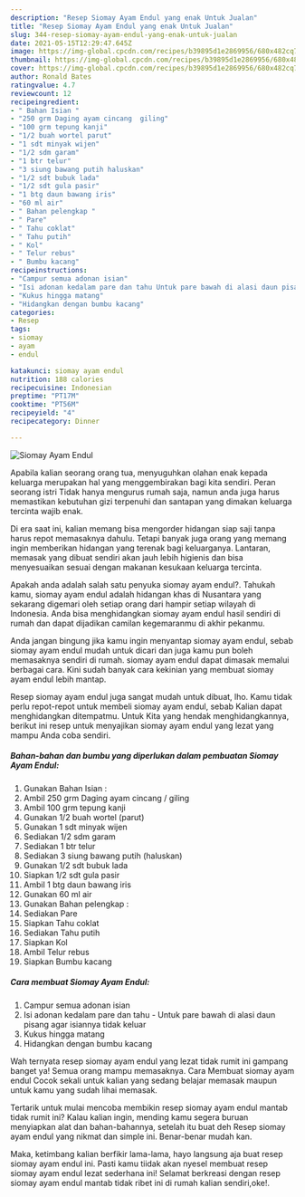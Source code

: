 ```yaml
---
description: "Resep Siomay Ayam Endul yang enak Untuk Jualan"
title: "Resep Siomay Ayam Endul yang enak Untuk Jualan"
slug: 344-resep-siomay-ayam-endul-yang-enak-untuk-jualan
date: 2021-05-15T12:29:47.645Z
image: https://img-global.cpcdn.com/recipes/b39895d1e2869956/680x482cq70/siomay-ayam-endul-foto-resep-utama.jpg
thumbnail: https://img-global.cpcdn.com/recipes/b39895d1e2869956/680x482cq70/siomay-ayam-endul-foto-resep-utama.jpg
cover: https://img-global.cpcdn.com/recipes/b39895d1e2869956/680x482cq70/siomay-ayam-endul-foto-resep-utama.jpg
author: Ronald Bates
ratingvalue: 4.7
reviewcount: 12
recipeingredient:
- " Bahan Isian "
- "250 grm Daging ayam cincang  giling"
- "100 grm tepung kanji"
- "1/2 buah wortel parut"
- "1 sdt minyak wijen"
- "1/2 sdm garam"
- "1 btr telur"
- "3 siung bawang putih haluskan"
- "1/2 sdt bubuk lada"
- "1/2 sdt gula pasir"
- "1 btg daun bawang iris"
- "60 ml air"
- " Bahan pelengkap "
- " Pare"
- " Tahu coklat"
- " Tahu putih"
- " Kol"
- " Telur rebus"
- " Bumbu kacang"
recipeinstructions:
- "Campur semua adonan isian"
- "Isi adonan kedalam pare dan tahu Untuk pare bawah di alasi daun pisang agar isiannya tidak keluar"
- "Kukus hingga matang"
- "Hidangkan dengan bumbu kacang"
categories:
- Resep
tags:
- siomay
- ayam
- endul

katakunci: siomay ayam endul 
nutrition: 188 calories
recipecuisine: Indonesian
preptime: "PT17M"
cooktime: "PT56M"
recipeyield: "4"
recipecategory: Dinner

---
```



![Siomay Ayam Endul](https://img-global.cpcdn.com/recipes/b39895d1e2869956/680x482cq70/siomay-ayam-endul-foto-resep-utama.jpg)

Apabila kalian seorang orang tua, menyuguhkan olahan enak kepada keluarga merupakan hal yang menggembirakan bagi kita sendiri. Peran seorang istri Tidak hanya mengurus rumah saja, namun anda juga harus memastikan kebutuhan gizi terpenuhi dan santapan yang dimakan keluarga tercinta wajib enak.

Di era  saat ini, kalian memang bisa mengorder hidangan siap saji tanpa harus repot memasaknya dahulu. Tetapi banyak juga orang yang memang ingin memberikan hidangan yang terenak bagi keluarganya. Lantaran, memasak yang dibuat sendiri akan jauh lebih higienis dan bisa menyesuaikan sesuai dengan makanan kesukaan keluarga tercinta. 



Apakah anda adalah salah satu penyuka siomay ayam endul?. Tahukah kamu, siomay ayam endul adalah hidangan khas di Nusantara yang sekarang digemari oleh setiap orang dari hampir setiap wilayah di Indonesia. Anda bisa menghidangkan siomay ayam endul hasil sendiri di rumah dan dapat dijadikan camilan kegemaranmu di akhir pekanmu.

Anda jangan bingung jika kamu ingin menyantap siomay ayam endul, sebab siomay ayam endul mudah untuk dicari dan juga kamu pun boleh memasaknya sendiri di rumah. siomay ayam endul dapat dimasak memalui berbagai cara. Kini sudah banyak cara kekinian yang membuat siomay ayam endul lebih mantap.

Resep siomay ayam endul juga sangat mudah untuk dibuat, lho. Kamu tidak perlu repot-repot untuk membeli siomay ayam endul, sebab Kalian dapat menghidangkan ditempatmu. Untuk Kita yang hendak menghidangkannya, berikut ini resep untuk menyajikan siomay ayam endul yang lezat yang mampu Anda coba sendiri.

<!--inarticleads1-->

##### Bahan-bahan dan bumbu yang diperlukan dalam pembuatan Siomay Ayam Endul:

1. Gunakan  Bahan Isian :
1. Ambil 250 grm Daging ayam cincang / giling
1. Ambil 100 grm tepung kanji
1. Gunakan 1/2 buah wortel (parut)
1. Gunakan 1 sdt minyak wijen
1. Sediakan 1/2 sdm garam
1. Sediakan 1 btr telur
1. Sediakan 3 siung bawang putih (haluskan)
1. Gunakan 1/2 sdt bubuk lada
1. Siapkan 1/2 sdt gula pasir
1. Ambil 1 btg daun bawang iris
1. Gunakan 60 ml air
1. Gunakan  Bahan pelengkap :
1. Sediakan  Pare
1. Siapkan  Tahu coklat
1. Sediakan  Tahu putih
1. Siapkan  Kol
1. Ambil  Telur rebus
1. Siapkan  Bumbu kacang




<!--inarticleads2-->

##### Cara membuat Siomay Ayam Endul:

1. Campur semua adonan isian
1. Isi adonan kedalam pare dan tahu - Untuk pare bawah di alasi daun pisang agar isiannya tidak keluar
1. Kukus hingga matang
1. Hidangkan dengan bumbu kacang




Wah ternyata resep siomay ayam endul yang lezat tidak rumit ini gampang banget ya! Semua orang mampu memasaknya. Cara Membuat siomay ayam endul Cocok sekali untuk kalian yang sedang belajar memasak maupun untuk kamu yang sudah lihai memasak.

Tertarik untuk mulai mencoba membikin resep siomay ayam endul mantab tidak rumit ini? Kalau kalian ingin, mending kamu segera buruan menyiapkan alat dan bahan-bahannya, setelah itu buat deh Resep siomay ayam endul yang nikmat dan simple ini. Benar-benar mudah kan. 

Maka, ketimbang kalian berfikir lama-lama, hayo langsung aja buat resep siomay ayam endul ini. Pasti kamu tiidak akan nyesel membuat resep siomay ayam endul lezat sederhana ini! Selamat berkreasi dengan resep siomay ayam endul mantab tidak ribet ini di rumah kalian sendiri,oke!.

